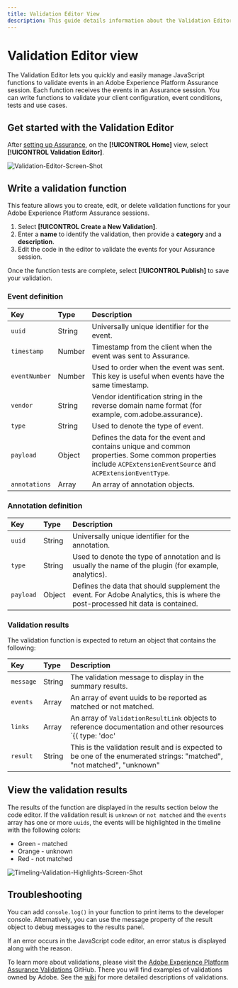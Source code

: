 ```yaml
---
title: Validation Editor View
description: This guide details information about the Validation Editor view in Adobe Experience Platform Assurance.
---
```


# Validation Editor view

The Validation Editor lets you quickly and easily manage JavaScript functions to validate events in an Adobe Experience Platform Assurance session. Each function receives the events in an Assurance session. You can write functions to validate your client configuration, event conditions, tests and use cases.

## Get started with the Validation Editor

After [setting up Assurance](../tutorials/implement-assurance.md), on the **[!UICONTROL Home]** view, select **[!UICONTROL Validation Editor]**.

![Validation-Editor-Screen-Shot](https://user-images.githubusercontent.com/6597105/198680074-f548a646-6f2f-4a65-82fd-0f1687d869bf.png)

## Write a validation function

This feature allows you to create, edit, or delete validation functions for your Adobe Experience Platform Assurance sessions.

1. Select **[!UICONTROL Create a New Validation]**.
2. Enter a **name** to identify the validation, then provide a **category** and a **description**.
3. Edit the code in the editor to validate the events for your Assurance session.

Once the function tests are complete, select **[!UICONTROL Publish]** to save your validation.

### Event definition

| Key | Type | Description |
| :--- | :--- | :--- |
| `uuid` | String | Universally unique identifier for the event. |
| `timestamp` | Number | Timestamp from the client when the event was sent to Assurance. |
| `eventNumber` | Number | Used to order when the event was sent. This key is useful when events have the same timestamp. |
| `vendor` | String | Vendor identification string in the reverse domain name format (for example, com.adobe.assurance). |
| `type` | String | Used to denote the type of event. |
| `payload` | Object | Defines the data for the event and contains unique and common properties. Some common properties include `ACPExtensionEventSource` and `ACPExtensionEventType`. |
| `annotations` | Array | An array of annotation objects. |

### Annotation definition

| Key | Type | Description |
| :--- | :--- | :--- |
| `uuid` | String | Universally unique identifier for the annotation. |
| `type` | String | Used to denote the type of annotation and is usually the name of the plugin (for example, analytics). |
| `payload` | Object | Defines the data that should supplement the event. For Adobe Analytics, this is where the post-processed hit data is contained. |

### Validation results

The validation function is expected to return an object that contains the following:

| Key | Type | Description |
| :--- | :--- | :--- |
| `message` | String | The validation message to display in the summary results. |
| `events` | Array | An array of event uuids to be reported as matched or not matched. |
| `links` | Array | An array of `ValidationResultLink` objects to reference documentation and other resources `{( type: 'doc'|'product', url: String )}`  |
| `result` | String | This is the validation result and is expected to be one of the enumerated strings: "matched", "not matched", "unknown" |

## View the validation results

The results of the function are displayed in the results section below the code editor. If the validation result is `unknown` or `not matched` and the `events` array has one or more `uuids`, the events will be highlighted in the timeline with the following colors:

* Green - matched
* Orange - unknown
* Red - not matched

![Timeling-Validation-Highlights-Screen-Shot](https://user-images.githubusercontent.com/6597105/198681412-93d10a5a-3212-4e85-850a-aeaf5caf0521.png)

## Troubleshooting

You can add `console.log()` in your function to print items to the developer console. Alternatively, you can use the message property of the result object to debug messages to the results panel.

If an error occurs in the JavaScript code editor, an error status is displayed along with the reason.

To learn more about validations, please visit the [Adobe Experience Platform Assurance Validations](https://github.com/adobe/griffon-validation-plugins) GitHub. There you will find examples of validations owned by Adobe. See the [wiki](https://github.com/adobe/griffon-validation-plugins/wiki) for more detailed descriptions of validations.
